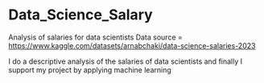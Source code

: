 # Data_Science_Salary
Analysis of salaries for data scientists
Data source = https://www.kaggle.com/datasets/arnabchaki/data-science-salaries-2023

I do a descriptive analysis of the salaries of data scientists and finally I support my project by applying machine learning
